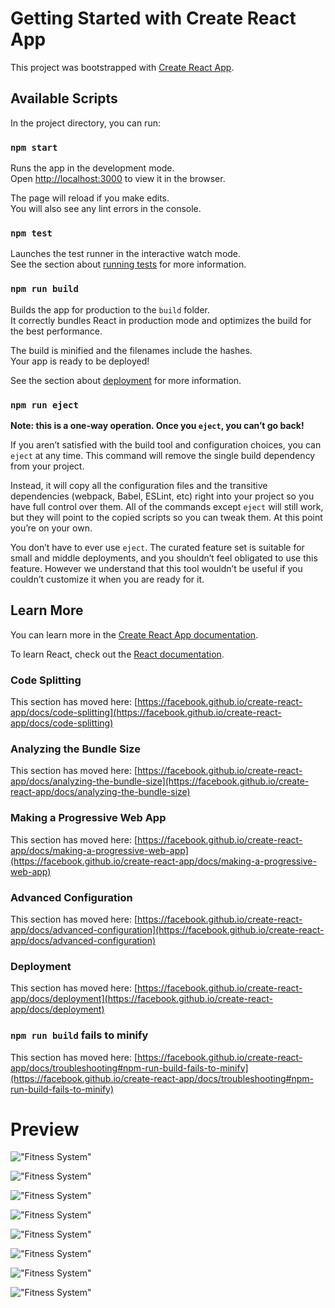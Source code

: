 # Getting Started with Create React App

This project was bootstrapped with [Create React App](https://github.com/facebook/create-react-app).

## Available Scripts

In the project directory, you can run:

### `npm start`

Runs the app in the development mode.\
Open [http://localhost:3000](http://localhost:3000) to view it in the browser.

The page will reload if you make edits.\
You will also see any lint errors in the console.

### `npm test`

Launches the test runner in the interactive watch mode.\
See the section about [running tests](https://facebook.github.io/create-react-app/docs/running-tests) for more information.

### `npm run build`

Builds the app for production to the `build` folder.\
It correctly bundles React in production mode and optimizes the build for the best performance.

The build is minified and the filenames include the hashes.\
Your app is ready to be deployed!

See the section about [deployment](https://facebook.github.io/create-react-app/docs/deployment) for more information.

### `npm run eject`

**Note: this is a one-way operation. Once you `eject`, you can’t go back!**

If you aren’t satisfied with the build tool and configuration choices, you can `eject` at any time. This command will remove the single build dependency from your project.

Instead, it will copy all the configuration files and the transitive dependencies (webpack, Babel, ESLint, etc) right into your project so you have full control over them. All of the commands except `eject` will still work, but they will point to the copied scripts so you can tweak them. At this point you’re on your own.

You don’t have to ever use `eject`. The curated feature set is suitable for small and middle deployments, and you shouldn’t feel obligated to use this feature. However we understand that this tool wouldn’t be useful if you couldn’t customize it when you are ready for it.

## Learn More

You can learn more in the [Create React App documentation](https://facebook.github.io/create-react-app/docs/getting-started).

To learn React, check out the [React documentation](https://reactjs.org/).

### Code Splitting

This section has moved here: [https://facebook.github.io/create-react-app/docs/code-splitting](https://facebook.github.io/create-react-app/docs/code-splitting)

### Analyzing the Bundle Size

This section has moved here: [https://facebook.github.io/create-react-app/docs/analyzing-the-bundle-size](https://facebook.github.io/create-react-app/docs/analyzing-the-bundle-size)

### Making a Progressive Web App

This section has moved here: [https://facebook.github.io/create-react-app/docs/making-a-progressive-web-app](https://facebook.github.io/create-react-app/docs/making-a-progressive-web-app)

### Advanced Configuration

This section has moved here: [https://facebook.github.io/create-react-app/docs/advanced-configuration](https://facebook.github.io/create-react-app/docs/advanced-configuration)

### Deployment

This section has moved here: [https://facebook.github.io/create-react-app/docs/deployment](https://facebook.github.io/create-react-app/docs/deployment)

### `npm run build` fails to minify

This section has moved here: [https://facebook.github.io/create-react-app/docs/troubleshooting#npm-run-build-fails-to-minify](https://facebook.github.io/create-react-app/docs/troubleshooting#npm-run-build-fails-to-minify)

# Preview

!["Fitness System"](https://res.cloudinary.com/dyelytpla/image/upload/v1642869909/My%20apps/screencapture-localhost-3000-create-2021-09-19-13_25_20_gsqdzd.png "Fitness System")

!["Fitness System"](https://res.cloudinary.com/dyelytpla/image/upload/v1642869912/My%20apps/screencapture-localhost-3000-2021-09-19-13_23_32_y3cvpn.png "Fitness System")

!["Fitness System"](https://res.cloudinary.com/dyelytpla/image/upload/v1642869918/My%20apps/screencapture-localhost-3000-edit-613f83749c6d1233904c5e27-2021-09-19-13_25_45_lxs650.png "Fitness System")

!["Fitness System"](https://res.cloudinary.com/dyelytpla/image/upload/v1642870030/My%20apps/screencapture-localhost-3000-accept-2021-09-19-13_26_12_hmzzco.png "Fitness System")

!["Fitness System"](https://res.cloudinary.com/dyelytpla/image/upload/v1642870039/My%20apps/screencapture-localhost-3000-staff-2021-09-19-13_27_02_rqb1u7.png "Fitness System")

!["Fitness System"](https://res.cloudinary.com/dyelytpla/image/upload/v1642870045/My%20apps/screencapture-localhost-3000-report-2021-09-19-13_27_45_bkli7q.png "Fitness System")

!["Fitness System"](https://res.cloudinary.com/dyelytpla/image/upload/v1642870072/My%20apps/screencapture-localhost-3000-mailer-2021-09-19-13_27_22_hm6bic.png "Fitness System")

!["Fitness System"](https://res.cloudinary.com/dyelytpla/image/upload/v1642870079/My%20apps/screencapture-localhost-3000-demo-2021-09-19-13_26_42_nab40d.png "Fitness System")


